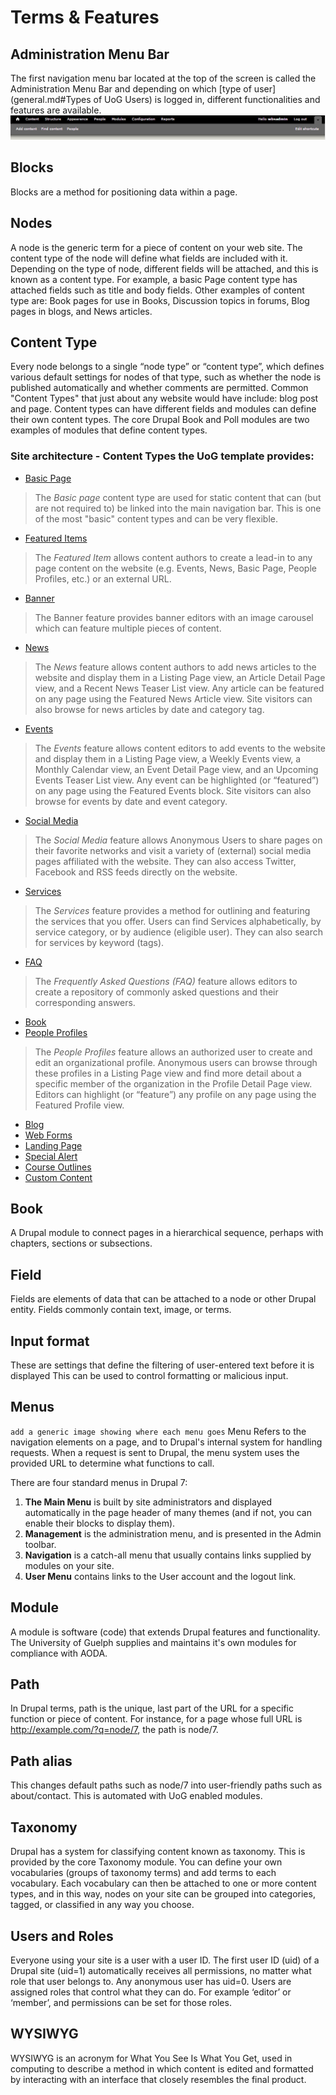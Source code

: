 # Terms & Features
## Administration Menu Bar
The first navigation menu bar located at the top of the screen is called the Administration Menu Bar and depending on which [type of user](general.md#Types of UoG Users) is logged in, different functionalities and features are available. ![Image of the Administration Bar](images/admin_menu_bar.png)

## Blocks
Blocks are a method for positioning data within a page.

## Nodes
A node is the generic term for a piece of content on your web site. The content type of the node will define what fields are included with it. Depending on the type of node, different fields will be attached, and this is known as a content type. For example, a basic Page content type has attached fields such as title and body fields. Other examples of content type are: Book pages for use in Books, Discussion topics in forums, Blog pages in blogs, and News articles.

## Content Type
Every node belongs to a single “node type” or “content type”, which defines various default settings for nodes of that type, such as whether the node is published automatically and whether comments are permitted. Common "Content Types" that just about any website would have include: blog post and page. Content types can have different fields and modules can define their own content types. The core Drupal Book and Poll modules are two examples of modules that define content types.

### Site architecture - Content Types the UoG template provides:
* [Basic Page](features/howto-page.md)
> The *Basic page* content type are used for static content that can (but are not required to) be linked into the main navigation bar. This is one of the most "basic" content types and can be very flexible.

* [Featured Items](features/howto-featured.md)
> The *Featured Item* allows content authors to create a lead-in to any page content on the website (e.g. Events, News, Basic Page, People Profiles, etc.) or an external URL.

* [Banner](features/howto-banner.md)
> The Banner feature provides banner editors with an image carousel which can feature multiple pieces of content.

* [News](features/howto-news.md)
> The *News* feature allows content authors to add news articles to the website and display them in a Listing Page view, an Article Detail Page view, and a Recent News Teaser List view. Any article can be featured on any page using the Featured News Article view. Site visitors can also browse for news articles by date and category tag.

* [Events](features/howto-events.md)
> The *Events* feature allows content editors to add events to the website and display them in a Listing Page view, a Weekly Events view, a Monthly Calendar view, an Event Detail Page view, and an Upcoming Events Teaser List view. Any event can be highlighted (or “featured”) on any page using the Featured Events block. Site visitors can also browse for events by date and event category.

* [Social Media](features/howto-socialmedia.md)
> The *Social Media* feature allows Anonymous Users to share pages on their favorite networks and visit a variety of (external) social media pages affiliated with the website. They can also access Twitter, Facebook and RSS feeds directly on the website.

* [Services](features/howto-services.md)
> The *Services* feature provides a method for outlining and featuring the services that you offer. Users can find Services alphabetically, by service category, or by audience (eligible user). They can also search for services by keyword (tags).

* [FAQ](features/howto-FAQ.md)
> The *Frequently Asked Questions (FAQ)* feature allows editors to create a repository of commonly asked questions and their corresponding answers.

* [Book](features/howto-book.md)
* [People Profiles](features/howto-profiles.md)
> The *People Profiles* feature allows an authorized user to create and edit an organizational profile. Anonymous users can browse through these profiles in a Listing Page view and find more detail about a specific member of the organization in the Profile Detail Page view. Editors can highlight (or “feature”) any profile on any page using the Featured Profile view.

* [Blog](features/howto-blog.md)
* [Web Forms](features/howto-webforms.md)
* [Landing Page](features/howto-landingpag.md)
* [Special Alert](features/howto-specialalert.md)
* [Course Outlines](features/howto-courseoutlines.md)
* [Custom Content](features/howto-customcon.md)

## Book
A Drupal module to connect pages in a hierarchical sequence, perhaps with chapters,
sections or subsections.
## Field
Fields are elements of data that can be attached to a node or other Drupal entity. Fields
commonly contain text, image, or terms.
## Input format
These are settings that define the filtering of user-entered text before it is displayed This can be used to control formatting or malicious input.
## Menus
`add a generic image showing where each menu goes`
Menu Refers to the navigation elements on a page, and to Drupal's internal system for handling requests. When a request is sent to Drupal, the menu system uses the provided URL to determine what functions to call.

There are four standard menus in Drupal 7:
1. **The Main Menu** is built by site administrators and displayed automatically in the page header of many themes (and if not, you can enable their blocks to display them).
2. **Management** is the administration menu, and is presented in the Admin toolbar.
3. **Navigation** is a catch-all menu that usually contains links supplied by modules on your site.
4. **User Menu** contains links to the User account and the logout link.

## Module
A module is software (code) that extends Drupal features and functionality. The University of Guelph supplies and maintains it's own modules for compliance with AODA.

## Path
In Drupal terms, path is the unique, last part of the URL for a specific function or piece of content. For instance, for a page whose full URL is http://example.com/?q=node/7, the path is node/7.

## Path alias
This changes default paths such as node/7 into user-friendly paths such as about/contact. This is automated with UoG enabled modules.

## Taxonomy
Drupal has a system for classifying content known as taxonomy. This is provided by the core Taxonomy module. You can define your own vocabularies (groups of taxonomy terms) and add terms to each vocabulary. Each vocabulary can then be attached to one or more content types, and in this way, nodes on your site can be grouped into categories, tagged, or classified in any way you choose.

## Users and Roles
Everyone using your site is a user with a user ID. The first user ID (uid) of a Drupal site (uid=1) automatically receives all permissions, no matter what role that user belongs to. Any anonymous user has uid=0. Users are assigned roles that control what they can do. For example ‘editor’ or ‘member’, and permissions can be set for those roles.

## WYSIWYG
WYSIWYG is an acronym for What You See Is What You Get, used in computing to describe a method in which content is edited and formatted by interacting with an interface that closely resembles the final product.
